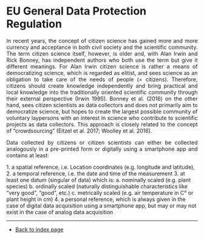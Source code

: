 # EU General Data Protection Regulation

<p align="justify">In recent years, the concept of citizen science has gained more and more currency and acceptance in both civil society and the scientific community. The term citizen science itself, however, is older and, with Alan Irwin and Rick Bonney, has independent authors who both use the term but give it different meanings. For Alan Irwin citizen science is rather a means of democratizing science, which is regarded as elitist, and sees science as an obligation to take care of the needs of people (= citizens). Therefore, citizens should create knowledge independently and bring practical and local knowledge into the traditionally oriented scientific community through their external perspective (Irwin 1995). Bonney et al. (2016) on the other hand, sees citizen scientists as data collectors and does not primarily aim to democratize science, but hopes to create the largest possible community of voluntary laypersons with an interest in science who contribute to scientific projects as data collectors. This approach is closely related to the concept of “crowdsourcing” (Eitzel et al. 2017; Woolley et al. 2016).</p>

<p align="justify">Data collected by citizens or citizen scientists can either be collected analogously in a pre-printed form or digitally using a smartphone app and contains at least:</p> 
1. a spatial reference, i.e. Location coordinates (e.g. longitude and latitude), 
2. a temporal reference, i.e. the date and time of the measurement
3. at least one datum (singular of data) which is:
a. nominally scaled (e.g. plant species)
b. ordinally scaled (naturally distinguishable characteristics like “very good”, “good”, etc.)
c. metrically scaled (e.g. air temperature in C° or plant height in cm)
4. a personal reference, which is always given in the case of digital data acquisition using a smartphone app, but may or may not exist in the case of analog data acquisition



---  
* [Back to index page](../index.md)
